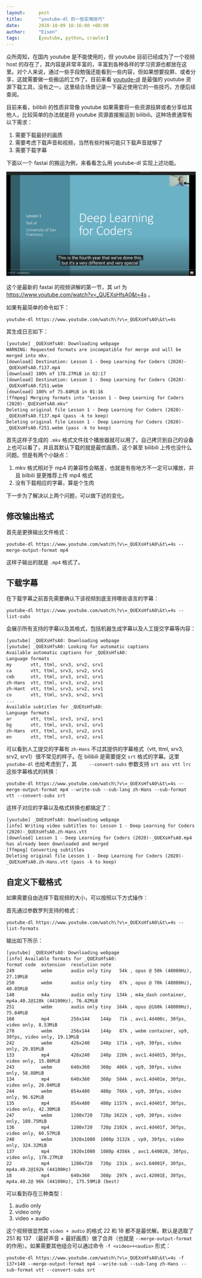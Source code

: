 ```yaml
---
layout:     post
title:      "youtube-dl 的一些实用技巧"
date:       2020-10-09 18:16:00 +08:00
author:     "Eisen"
tags:       [youtube, python, crawler]
---
```


众所周知，在国内 youtube 是不能使用的，但 youtube 目前已经成为了一个视频 host 的存在了，其内容是非常丰富的，丰富到各种各样的学习资源也都放在这里。对个人来说，通过一些手段勉强还能看到一些内容，但如果想要投屏、或者分享，这就需要做一些搬运的工作了。目前来看 [youtude-dl](https://ytdl-org.github.io/youtube-dl/index.html) 是最强的 youtube 资源下载工具，没有之一。这里结合场景记录一下最近使用它的一些技巧，方便后续查阅。

目前来看，bilibili 的性质非常像 youtube 如果需要将一些资源投屏或者分享给其他人，比较简单的办法就是将 youtube 资源直接搬运到 bilibili。这种场景通常有以下需求：

1. 需要下载最好的画质
2. 需要考虑下载声音和视频，当然有些时候可能只下载声音就够了
3. 需要下载字幕

下面以一个 fastai 的搬运为例，来看看怎么用 youtube-dl 实现上述功能。

![](/img/in-post/youtube-dl/2020-10-09-23-37-08.png)

这个是最新的 fastai 的视频讲解的第一节，其 url 为 https://www.youtube.com/watch?v=_QUEXsHfsA0&t=4s 。

如果有最简单的命令如下：

```
youtube-dl https://www.youtube.com/watch\?v\=_QUEXsHfsA0\&t\=4s
```

其生成日志如下：

```
[youtube] _QUEXsHfsA0: Downloading webpage
WARNING: Requested formats are incompatible for merge and will be merged into mkv.
[download] Destination: Lesson 1 - Deep Learning for Coders (2020)-_QUEXsHfsA0.f137.mp4
[download] 100% of 178.27MiB in 02:17
[download] Destination: Lesson 1 - Deep Learning for Coders (2020)-_QUEXsHfsA0.f251.webm
[download] 100% of 75.84MiB in 01:16
[ffmpeg] Merging formats into "Lesson 1 - Deep Learning for Coders (2020)-_QUEXsHfsA0.mkv"
Deleting original file Lesson 1 - Deep Learning for Coders (2020)-_QUEXsHfsA0.f137.mp4 (pass -k to keep)
Deleting original file Lesson 1 - Deep Learning for Coders (2020)-_QUEXsHfsA0.f251.webm (pass -k to keep)
```

首先这样子生成的 `.mkv` 格式文件找个播放器就可以用了。自己拷贝到自己的设备上也可以看了，并且其默认下载的就是最优画质，这个甚至 bilibili 上传也没什么问题。但是有两个小缺点：

1. mkv 格式相对于 mp4 的兼容性会略差，也就是有些地方不一定可以播放，并且 bilbili 是更推荐上传 mp4 格式
2. 没有下载相应的字幕，算是个生肉

下一步为了解决以上两个问题，可以做下述的变化。

## 修改输出格式

首先是更换输出文件格式：

```
youtube-dl https://www.youtube.com/watch\?v\=_QUEXsHfsA0\&t\=4s --merge-output-format mp4
```

这样子输出的就是 `.mp4` 格式了。

## 下载字幕

在下载字幕之前首先需要确认下该视频到底支持哪些语言的字幕：

```
youtube-dl https://www.youtube.com/watch\?v\=_QUEXsHfsA0\&t\=4s --list-subs
```

会展示所有支持的字幕以及其格式，包括机器生成字幕以及人工提交字幕等内容：

```
[youtube] _QUEXsHfsA0: Downloading webpage
[youtube] _QUEXsHfsA0: Looking for automatic captions
Available automatic captions for _QUEXsHfsA0:
Language formats
my       vtt, ttml, srv3, srv2, srv1
ca       vtt, ttml, srv3, srv2, srv1
ceb      vtt, ttml, srv3, srv2, srv1
zh-Hans  vtt, ttml, srv3, srv2, srv1
zh-Hant  vtt, ttml, srv3, srv2, srv1
co       vtt, ttml, srv3, srv2, srv1
...
Available subtitles for _QUEXsHfsA0:
Language formats
ar       vtt, ttml, srv3, srv2, srv1
bg       vtt, ttml, srv3, srv2, srv1
zh-Hans  vtt, ttml, srv3, srv2, srv1
en       vtt, ttml, srv3, srv2, srv1
```

可以看到人工提交的字幕有 `zh-Hans` 不过其提供的字幕格式（vtt, ttml, srv3, srv2, srv1）很不常见的样子。在 bilibili 是需要提交 `srt` 格式的字幕。这里 `youtube-dl` 也给考虑到了，其 `    --convert-subs` 参数支持 `srt ass vtt lrc` 这些字幕格式的转换：

```
youtube-dl https://www.youtube.com/watch\?v\=_QUEXsHfsA0\&t\=4s --merge-output-format mp4 --write-sub --sub-lang zh-Hans --sub-format vtt --convert-subs srt
```

这样子对应的字幕以及格式转换也都搞定了：

```
[youtube] _QUEXsHfsA0: Downloading webpage
[info] Writing video subtitles to: Lesson 1 - Deep Learning for Coders (2020)-_QUEXsHfsA0.zh-Hans.vtt
[download] Lesson 1 - Deep Learning for Coders (2020)-_QUEXsHfsA0.mp4 has already been downloaded and merged
[ffmpeg] Converting subtitles
Deleting original file Lesson 1 - Deep Learning for Coders (2020)-_QUEXsHfsA0.zh-Hans.vtt (pass -k to keep)
```

## 自定义下载格式

如果需要自由选择下载视频的大小，可以按照以下方式操作：

首先通过参数罗列支持的格式：

```
youtube-dl https://www.youtube.com/watch\?v\=_QUEXsHfsA0\&t\=4s --list-formats
```

输出如下所示：

```
[youtube] _QUEXsHfsA0: Downloading webpage
[info] Available formats for _QUEXsHfsA0:
format code  extension  resolution note
249          webm       audio only tiny   54k , opus @ 50k (48000Hz), 27.19MiB
250          webm       audio only tiny   87k , opus @ 70k (48000Hz), 40.85MiB
140          m4a        audio only tiny  134k , m4a_dash container, mp4a.40.2@128k (44100Hz), 76.42MiB
251          webm       audio only tiny  164k , opus @160k (48000Hz), 75.84MiB
160          mp4        256x144    144p   71k , avc1.4d400c, 30fps, video only, 8.53MiB
278          webm       256x144    144p   87k , webm container, vp9, 30fps, video only, 19.13MiB
242          webm       426x240    240p  171k , vp9, 30fps, video only, 29.85MiB
133          mp4        426x240    240p  220k , avc1.4d4015, 30fps, video only, 15.86MiB
243          webm       640x360    360p  406k , vp9, 30fps, video only, 58.88MiB
134          mp4        640x360    360p  584k , avc1.4d401e, 30fps, video only, 28.04MiB
244          webm       854x480    480p  766k , vp9, 30fps, video only, 96.62MiB
135          mp4        854x480    480p 1157k , avc1.4d401f, 30fps, video only, 42.30MiB
247          webm       1280x720   720p 1622k , vp9, 30fps, video only, 180.75MiB
136          mp4        1280x720   720p 2102k , avc1.4d401f, 30fps, video only, 60.57MiB
248          webm       1920x1080  1080p 3132k , vp9, 30fps, video only, 324.32MiB
137          mp4        1920x1080  1080p 4356k , avc1.640028, 30fps, video only, 178.27MiB
22           mp4        1280x720   720p  231k , avc1.64001F, 30fps, mp4a.40.2@192k (44100Hz)
18           mp4        640x360    360p  297k , avc1.42001E, 30fps, mp4a.40.2@ 96k (44100Hz), 175.59MiB (best)
```

可以看到存在三种类型：

1. audio only
2. video only
3. video + audio

这个视频很显然其 `video + audio` 的格式 22 和 18 都不是最优解。默认是选取了 251 和 137 （最好声音 + 最好画质）做了合并（也就是 `--merge-output-format` 的作用）。如果需要其他组合可以通过命令 `-f <video>+<audio>` 形式：

```
youtube-dl https://www.youtube.com/watch\?v\=_QUEXsHfsA0\&t\=4s -f 137+140 --merge-output-format mp4 --write-sub --sub-lang zh-Hans --sub-format vtt --convert-subs srt
```